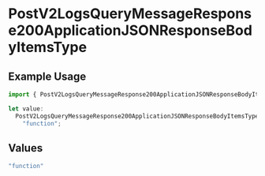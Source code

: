 # PostV2LogsQueryMessageResponse200ApplicationJSONResponseBodyItemsType

## Example Usage

```typescript
import { PostV2LogsQueryMessageResponse200ApplicationJSONResponseBodyItemsType } from "orq-poc-typescript-multi-env-version/models/operations";

let value:
  PostV2LogsQueryMessageResponse200ApplicationJSONResponseBodyItemsType =
    "function";
```

## Values

```typescript
"function"
```